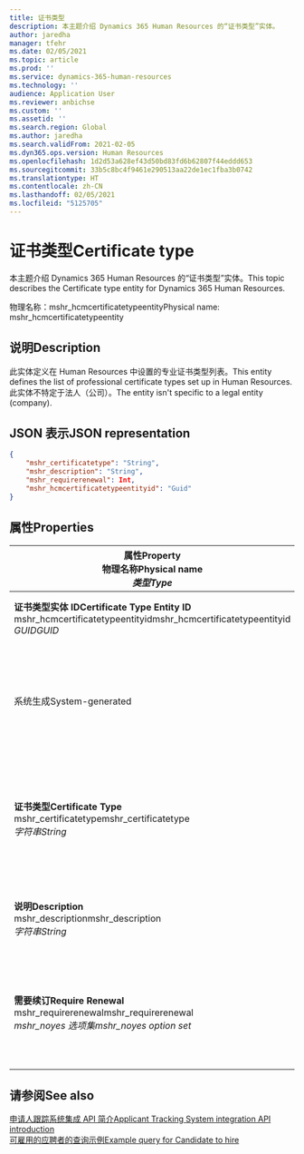 ```yaml
---
title: 证书类型
description: 本主题介绍 Dynamics 365 Human Resources 的“证书类型”实体。
author: jaredha
manager: tfehr
ms.date: 02/05/2021
ms.topic: article
ms.prod: ''
ms.service: dynamics-365-human-resources
ms.technology: ''
audience: Application User
ms.reviewer: anbichse
ms.custom: ''
ms.assetid: ''
ms.search.region: Global
ms.author: jaredha
ms.search.validFrom: 2021-02-05
ms.dyn365.ops.version: Human Resources
ms.openlocfilehash: 1d2d53a628ef43d50bd83fd6b62807f44eddd653
ms.sourcegitcommit: 33b5c8bc4f9461e290513aa22de1ec1fba3b0742
ms.translationtype: HT
ms.contentlocale: zh-CN
ms.lasthandoff: 02/05/2021
ms.locfileid: "5125705"
---
```

# <a name="certificate-type"></a><span data-ttu-id="5fe79-103">证书类型</span><span class="sxs-lookup"><span data-stu-id="5fe79-103">Certificate type</span></span>

<span data-ttu-id="5fe79-104">本主题介绍 Dynamics 365 Human Resources 的“证书类型”实体。</span><span class="sxs-lookup"><span data-stu-id="5fe79-104">This topic describes the Certificate type entity for Dynamics 365 Human Resources.</span></span>

<span data-ttu-id="5fe79-105">物理名称：mshr_hcmcertificatetypeentity</span><span class="sxs-lookup"><span data-stu-id="5fe79-105">Physical name: mshr_hcmcertificatetypeentity</span></span>

## <a name="description"></a><span data-ttu-id="5fe79-106">说明</span><span class="sxs-lookup"><span data-stu-id="5fe79-106">Description</span></span>

<span data-ttu-id="5fe79-107">此实体定义在 Human Resources 中设置的专业证书类型列表。</span><span class="sxs-lookup"><span data-stu-id="5fe79-107">This entity defines the list of professional certificate types set up in Human Resources.</span></span> <span data-ttu-id="5fe79-108">此实体不特定于法人（公司）。</span><span class="sxs-lookup"><span data-stu-id="5fe79-108">The entity isn't specific to a legal entity (company).</span></span>

## <a name="json-representation"></a><span data-ttu-id="5fe79-109">JSON 表示</span><span class="sxs-lookup"><span data-stu-id="5fe79-109">JSON representation</span></span>

```json
{
    "mshr_certificatetype": "String",
    "mshr_description": "String",
    "mshr_requirerenewal": Int,
    "mshr_hcmcertificatetypeentityid": "Guid"
}
```

## <a name="properties"></a><span data-ttu-id="5fe79-110">属性</span><span class="sxs-lookup"><span data-stu-id="5fe79-110">Properties</span></span>

| <span data-ttu-id="5fe79-111">属性</span><span class="sxs-lookup"><span data-stu-id="5fe79-111">Property</span></span><br><span data-ttu-id="5fe79-112">**物理名称**</span><span class="sxs-lookup"><span data-stu-id="5fe79-112">**Physical name**</span></span><br><span data-ttu-id="5fe79-113">**_类型_**</span><span class="sxs-lookup"><span data-stu-id="5fe79-113">**_Type_**</span></span> | <span data-ttu-id="5fe79-114">使用</span><span class="sxs-lookup"><span data-stu-id="5fe79-114">Use</span></span> | <span data-ttu-id="5fe79-115">说明</span><span class="sxs-lookup"><span data-stu-id="5fe79-115">Description</span></span> |
| --- | --- | --- |
| <span data-ttu-id="5fe79-116">**证书类型实体 ID**</span><span class="sxs-lookup"><span data-stu-id="5fe79-116">**Certificate Type Entity ID**</span></span><br><span data-ttu-id="5fe79-117">mshr_hcmcertificatetypeentityid</span><span class="sxs-lookup"><span data-stu-id="5fe79-117">mshr_hcmcertificatetypeentityid</span></span><br><span data-ttu-id="5fe79-118">*GUID*</span><span class="sxs-lookup"><span data-stu-id="5fe79-118">*GUID*</span></span> | <span data-ttu-id="5fe79-119">只读</span><span class="sxs-lookup"><span data-stu-id="5fe79-119">Read-only</span></span><br><span data-ttu-id="5fe79-120">必填</span><span class="sxs-lookup"><span data-stu-id="5fe79-120">Required</span></span> 
<span data-ttu-id="5fe79-121">系统生成</span><span class="sxs-lookup"><span data-stu-id="5fe79-121">System-generated</span></span> | <span data-ttu-id="5fe79-122">证书类型的唯一主要标识符。</span><span class="sxs-lookup"><span data-stu-id="5fe79-122">Unique primary identifier for the certificate type.</span></span> |
| <span data-ttu-id="5fe79-123">**证书类型**</span><span class="sxs-lookup"><span data-stu-id="5fe79-123">**Certificate Type**</span></span><br><span data-ttu-id="5fe79-124">mshr_certificatetype</span><span class="sxs-lookup"><span data-stu-id="5fe79-124">mshr_certificatetype</span></span><br><span data-ttu-id="5fe79-125">*字符串*</span><span class="sxs-lookup"><span data-stu-id="5fe79-125">*String*</span></span> | <span data-ttu-id="5fe79-126">读/写</span><span class="sxs-lookup"><span data-stu-id="5fe79-126">Read/write</span></span><br><span data-ttu-id="5fe79-127">必填</span><span class="sxs-lookup"><span data-stu-id="5fe79-127">Required</span></span> | <span data-ttu-id="5fe79-128">证书类型的唯一用户可读标识符。</span><span class="sxs-lookup"><span data-stu-id="5fe79-128">Unique user-readable identifier for the certificate type.</span></span> |
| <span data-ttu-id="5fe79-129">**说明**</span><span class="sxs-lookup"><span data-stu-id="5fe79-129">**Description**</span></span><br><span data-ttu-id="5fe79-130">mshr_description</span><span class="sxs-lookup"><span data-stu-id="5fe79-130">mshr_description</span></span><br><span data-ttu-id="5fe79-131">*字符串*</span><span class="sxs-lookup"><span data-stu-id="5fe79-131">*String*</span></span> | <span data-ttu-id="5fe79-132">读/写</span><span class="sxs-lookup"><span data-stu-id="5fe79-132">Read/write</span></span><br><span data-ttu-id="5fe79-133">必填</span><span class="sxs-lookup"><span data-stu-id="5fe79-133">Required</span></span> | <span data-ttu-id="5fe79-134">证书类型的描述。</span><span class="sxs-lookup"><span data-stu-id="5fe79-134">Description of the certificate type.</span></span> |
| <span data-ttu-id="5fe79-135">**需要续订**</span><span class="sxs-lookup"><span data-stu-id="5fe79-135">**Require Renewal**</span></span><br><span data-ttu-id="5fe79-136">mshr_requirerenewal</span><span class="sxs-lookup"><span data-stu-id="5fe79-136">mshr_requirerenewal</span></span><br><span data-ttu-id="5fe79-137">*mshr_noyes 选项集*</span><span class="sxs-lookup"><span data-stu-id="5fe79-137">*mshr_noyes option set*</span></span> | <span data-ttu-id="5fe79-138">读/写</span><span class="sxs-lookup"><span data-stu-id="5fe79-138">Read/write</span></span><br><span data-ttu-id="5fe79-139">可选</span><span class="sxs-lookup"><span data-stu-id="5fe79-139">Optional</span></span> | <span data-ttu-id="5fe79-140">指示证书是否需要续订。</span><span class="sxs-lookup"><span data-stu-id="5fe79-140">Indicates whether renewal is required for the certificate.</span></span> |

## <a name="see-also"></a><span data-ttu-id="5fe79-141">请参阅</span><span class="sxs-lookup"><span data-stu-id="5fe79-141">See also</span></span>

[<span data-ttu-id="5fe79-142">申请人跟踪系统集成 API 简介</span><span class="sxs-lookup"><span data-stu-id="5fe79-142">Applicant Tracking System integration API introduction</span></span>](hr-admin-integration-ats-api-introduction.md)<br>
[<span data-ttu-id="5fe79-143">可雇用的应聘者的查询示例</span><span class="sxs-lookup"><span data-stu-id="5fe79-143">Example query for Candidate to hire</span></span>](hr-admin-integration-ats-api-candidate-to-hire-example-query.md)

